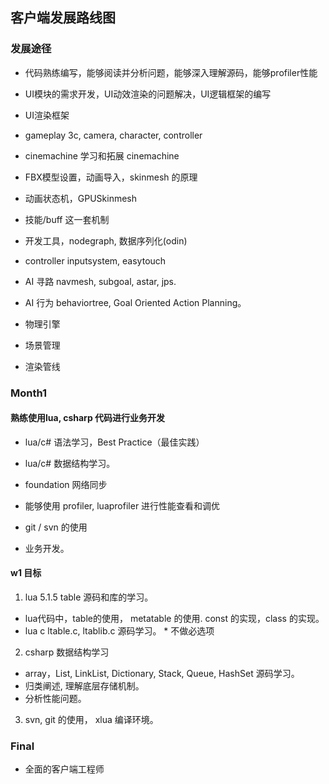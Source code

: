 ## 客户端发展路线图

### 发展途径

- 代码熟练编写，能够阅读并分析问题，能够深入理解源码，能够profiler性能
- UI模块的需求开发，UI动效渲染的问题解决，UI逻辑框架的编写
- UI渲染框架

- gameplay 3c, camera, character, controller
- cinemachine 学习和拓展 cinemachine
- FBX模型设置，动画导入，skinmesh 的原理
- 动画状态机，GPUSkinmesh
- 技能/buff 这一套机制
- 开发工具，nodegraph, 数据序列化(odin)
- controller inputsystem, easytouch
- AI 寻路 navmesh, subgoal, astar, jps.
- AI 行为 behaviortree, Goal Oriented Action Planning。

- 物理引擎
- 场景管理
- 渲染管线

### Month1

#### 熟练使用lua, csharp 代码进行业务开发

- lua/c# 语法学习，Best Practice（最佳实践）
- lua/c# 数据结构学习。
- foundation 网络同步
- 能够使用 profiler, luaprofiler 进行性能查看和调优
- git / svn 的使用

- 业务开发。

#### w1 目标

1. lua 5.1.5 table 源码和库的学习。 

- lua代码中，table的使用， metatable 的使用. const 的实现，class 的实现。
- lua c ltable.c, ltablib.c 源码学习。 * 不做必选项

2. csharp 数据结构学习

- array，List, LinkList, Dictionary, Stack, Queue, HashSet 源码学习。
- 归类阐述, 理解底层存储机制。
- 分析性能问题。

3. svn, git 的使用， xlua 编译环境。

### Final

- 全面的客户端工程师
